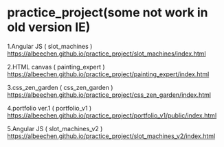 # practice_project(some not work in old version IE)


1.Angular JS ( slot_machines )
https://albeechen.github.io/practice_project/slot_machines/index.html

2.HTML canvas ( painting_expert )
https://albeechen.github.io/practice_project/painting_expert/index.html

3.css_zen_garden ( css_zen_garden )
https://albeechen.github.io/practice_project/css_zen_garden/index.html

4.portfolio ver.1 ( portfolio_v1 )
https://albeechen.github.io/practice_project/portfolio_v1/public/index.html

5.Angular JS ( slot_machines_v2 )
https://albeechen.github.io/practice_project/slot_machines_v2/index.html

